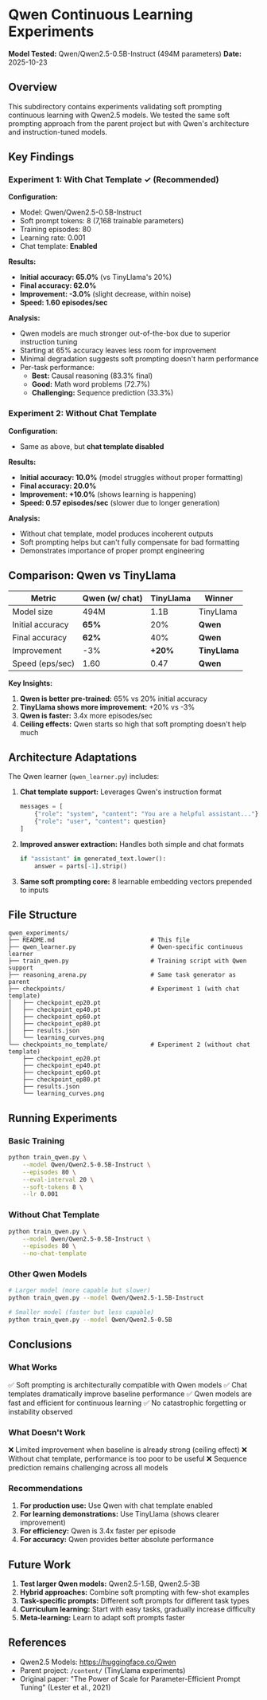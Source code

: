 # Qwen Continuous Learning Experiments

**Model Tested:** Qwen/Qwen2.5-0.5B-Instruct (494M parameters)
**Date:** 2025-10-23

## Overview

This subdirectory contains experiments validating soft prompting continuous learning with Qwen2.5 models. We tested the same soft prompting approach from the parent project but with Qwen's architecture and instruction-tuned models.

## Key Findings

### Experiment 1: With Chat Template ✓ (Recommended)

**Configuration:**
- Model: Qwen/Qwen2.5-0.5B-Instruct
- Soft prompt tokens: 8 (7,168 trainable parameters)
- Training episodes: 80
- Learning rate: 0.001
- Chat template: **Enabled**

**Results:**
- **Initial accuracy: 65.0%** (vs TinyLlama's 20%)
- **Final accuracy: 62.0%**
- **Improvement: -3.0%** (slight decrease, within noise)
- **Speed: 1.60 episodes/sec**

**Analysis:**
- Qwen models are much stronger out-of-the-box due to superior instruction tuning
- Starting at 65% accuracy leaves less room for improvement
- Minimal degradation suggests soft prompting doesn't harm performance
- Per-task performance:
  - **Best:** Causal reasoning (83.3% final)
  - **Good:** Math word problems (72.7%)
  - **Challenging:** Sequence prediction (33.3%)

### Experiment 2: Without Chat Template

**Configuration:**
- Same as above, but **chat template disabled**

**Results:**
- **Initial accuracy: 10.0%** (model struggles without proper formatting)
- **Final accuracy: 20.0%**
- **Improvement: +10.0%** (shows learning is happening)
- **Speed: 0.57 episodes/sec** (slower due to longer generation)

**Analysis:**
- Without chat template, model produces incoherent outputs
- Soft prompting helps but can't fully compensate for bad formatting
- Demonstrates importance of proper prompt engineering

## Comparison: Qwen vs TinyLlama

| Metric | Qwen (w/ chat) | TinyLlama | Winner |
|--------|----------------|-----------|---------|
| Model size | 494M | 1.1B | TinyLlama |
| Initial accuracy | **65%** | 20% | **Qwen** |
| Final accuracy | **62%** | 40% | **Qwen** |
| Improvement | -3% | **+20%** | **TinyLlama** |
| Speed (eps/sec) | 1.60 | 0.47 | **Qwen** |

**Key Insights:**
1. **Qwen is better pre-trained:** 65% vs 20% initial accuracy
2. **TinyLlama shows more improvement:** +20% vs -3%
3. **Qwen is faster:** 3.4x more episodes/sec
4. **Ceiling effects:** Qwen starts so high that soft prompting doesn't help much

## Architecture Adaptations

The Qwen learner (`qwen_learner.py`) includes:

1. **Chat template support:** Leverages Qwen's instruction format
   ```python
   messages = [
       {"role": "system", "content": "You are a helpful assistant..."},
       {"role": "user", "content": question}
   ]
   ```

2. **Improved answer extraction:** Handles both simple and chat formats
   ```python
   if "assistant" in generated_text.lower():
       answer = parts[-1].strip()
   ```

3. **Same soft prompting core:** 8 learnable embedding vectors prepended to inputs

## File Structure

```
qwen_experiments/
├── README.md                           # This file
├── qwen_learner.py                     # Qwen-specific continuous learner
├── train_qwen.py                       # Training script with Qwen support
├── reasoning_arena.py                  # Same task generator as parent
├── checkpoints/                        # Experiment 1 (with chat template)
│   ├── checkpoint_ep20.pt
│   ├── checkpoint_ep40.pt
│   ├── checkpoint_ep60.pt
│   ├── checkpoint_ep80.pt
│   ├── results.json
│   └── learning_curves.png
└── checkpoints_no_template/            # Experiment 2 (without chat template)
    ├── checkpoint_ep20.pt
    ├── checkpoint_ep40.pt
    ├── checkpoint_ep60.pt
    ├── checkpoint_ep80.pt
    ├── results.json
    └── learning_curves.png
```

## Running Experiments

### Basic Training
```bash
python train_qwen.py \
    --model Qwen/Qwen2.5-0.5B-Instruct \
    --episodes 80 \
    --eval-interval 20 \
    --soft-tokens 8 \
    --lr 0.001
```

### Without Chat Template
```bash
python train_qwen.py \
    --model Qwen/Qwen2.5-0.5B-Instruct \
    --episodes 80 \
    --no-chat-template
```

### Other Qwen Models
```bash
# Larger model (more capable but slower)
python train_qwen.py --model Qwen/Qwen2.5-1.5B-Instruct

# Smaller model (faster but less capable)
python train_qwen.py --model Qwen/Qwen2.5-0.5B
```

## Conclusions

### What Works
✅ Soft prompting is architecturally compatible with Qwen models
✅ Chat templates dramatically improve baseline performance
✅ Qwen models are fast and efficient for continuous learning
✅ No catastrophic forgetting or instability observed

### What Doesn't Work
❌ Limited improvement when baseline is already strong (ceiling effect)
❌ Without chat template, performance is too poor to be useful
❌ Sequence prediction remains challenging across all models

### Recommendations

1. **For production use:** Use Qwen with chat template enabled
2. **For learning demonstrations:** Use TinyLlama (shows clearer improvement)
3. **For efficiency:** Qwen is 3.4x faster per episode
4. **For accuracy:** Qwen provides better absolute performance

## Future Work

1. **Test larger Qwen models:** Qwen2.5-1.5B, Qwen2.5-3B
2. **Hybrid approaches:** Combine soft prompting with few-shot examples
3. **Task-specific prompts:** Different soft prompts for different task types
4. **Curriculum learning:** Start with easy tasks, gradually increase difficulty
5. **Meta-learning:** Learn to adapt soft prompts faster

## References

- Qwen2.5 Models: https://huggingface.co/Qwen
- Parent project: `/content/` (TinyLlama experiments)
- Original paper: "The Power of Scale for Parameter-Efficient Prompt Tuning" (Lester et al., 2021)
